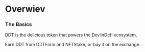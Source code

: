 # Overwiev

### The Basics

DDT is the delicious token that powers the DevlinDefi ecosystem.

&#x20;Earn DDT from DDTFarm and NFTStake, or buy it on the exchange.
